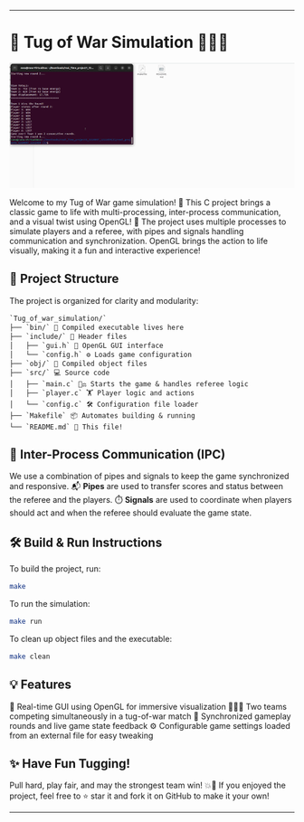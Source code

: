 

---

# 🧠 Tug of War Simulation 💪🏽🚩

![Tug of War Demo](tug_of_war.gif)

Welcome to my Tug of War game simulation! 🎉 This C project brings a classic game to life with multi-processing, inter-process communication, and a visual twist using OpenGL! 🚀 The project uses multiple processes to simulate players and a referee, with pipes and signals handling communication and synchronization. OpenGL brings the action to life visually, making it a fun and interactive experience!

## 📂 Project Structure

The project is organized for clarity and modularity:
```plaintext
`Tug_of_war_simulation/`
├── `bin/` 🎯 Compiled executable lives here
├── `include/` 📁 Header files
│   ├── `gui.h` 🎨 OpenGL GUI interface
│   └── `config.h` ⚙️ Loads game configuration
├── `obj/` 🧱 Compiled object files
├── `src/` 💻 Source code
│   ├── `main.c` 🧑‍⚖️ Starts the game & handles referee logic
│   ├── `player.c` 🏋️ Player logic and actions
│   └── `config.c` 🛠️ Configuration file loader
├── `Makefile` 📦 Automates building & running
└── `README.md` 📘 This file!
```
## 🔗 Inter-Process Communication (IPC)

We use a combination of pipes and signals to keep the game synchronized and responsive.
📬 **Pipes** are used to transfer scores and status between the referee and the players.
⏱️ **Signals** are used to coordinate when players should act and when the referee should evaluate the game state.

## 🛠️ Build & Run Instructions

To build the project, run:

```bash
make  
```

To run the simulation:

```bash
make run  
```

To clean up object files and the executable:

```bash
make clean  
```

## 💡 Features

🎨 Real-time GUI using OpenGL for immersive visualization
🧑‍🤝‍🧑 Two teams competing simultaneously in a tug-of-war match
🔁 Synchronized gameplay rounds and live game state feedback
⚙️ Configurable game settings loaded from an external file for easy tweaking

## ✨ Have Fun Tugging!

Pull hard, play fair, and may the strongest team win! 💥💪 If you enjoyed the project, feel free to ⭐ star it and fork it on GitHub to make it your own!

---
